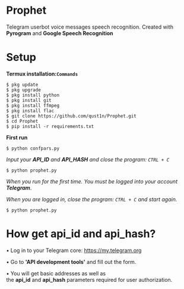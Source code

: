 # Prophet
Telegram userbot voice messages speech recognition. 
Created with **Pyrogram** and **Google Speech Recognition**

# Setup
**Termux installation:`Commands`**
```
$ pkg update
$ pkg upgrade
$ pkg install python
$ pkg install git
$ pkg install ffmpeg
$ pkg install flac
$ git clone https://github.com/qust1n/Prophet.git
$ cd Prophet
$ pip install -r requirements.txt
```

**First run**
```
$ python confpars.py
```
*Input your **API_ID** and **API_HASH** and close the program: `CTRL + C`*
```
$ python prophet.py
```
*When you run for the first time. You must be logged into your account
**Telegram***.

*When you are logged in, close the program: `CTRL + C` and start again.*
```
$ python prophet.py
```

# How get api_id and api_hash?

• Log in to your Telegram core: 
https://my.telegram.org

• Go to **'API development tools'** and fill out the form.

• You will get basic addresses as well as the **api_id** and **api_hash** parameters required for user authorization.
